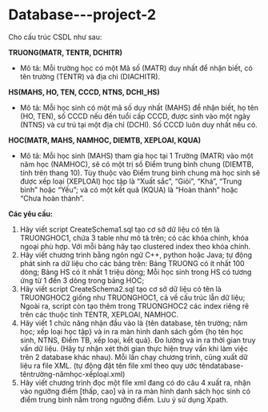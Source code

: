 # Database---project-2
Cho cấu trúc CSDL như sau:

**TRUONG(MATR, TENTR, DCHITR)**
+ Mô tả: Mỗi trường học có một Mã số (MATR) duy nhất để nhận biết, có tên trường (TENTR) và địa chỉ (DIACHITR).

**HS(MAHS, HO, TEN, CCCD, NTNS, DCHI_HS)**
+ Mô tả: Mỗi học sinh có một mã số duy nhất (MAHS) để nhận biết, họ tên (HO, TEN), số CCCD nếu đến tuổi cấp CCCD, được sinh vào một ngày (NTNS) và cư trú tại một địa chỉ (DCHI). Số CCCD luôn duy nhất nếu có. 

**HOC(MATR, MAHS, NAMHOC, DIEMTB, XEPLOAI, KQUA)**
- Mô tả: Mỗi học sinh (MAHS) tham gia học tại 1 Trường (MATR) vào một năm học (NAMHOC), sẽ có một trị số Điểm trung bình chung (DIEMTB, tính trên thang 10). Tùy thuộc vào Điểm trung bình chung mà học sinh sẽ được xếp loại (XEPLOAI) học tập là “Xuất sắc”, “Giỏi”, “Khá”, “Trung bình” hoặc “Yếu”; và có một kết quả (KQUA) là “Hoàn thành” hoặc “Chưa hoàn thành”.

**Các yêu cầu:**
1)	Hãy viết script CreateSchema1.sql tạo cơ sở dữ liệu có tên là TRUONGHOC1, chứa 3 table như mô tả trên; có các khóa chính, khóa ngoại phù hợp. Với mỗi bảng hãy tạo clustered index theo khóa chính.
2)	Hãy viết chương trình bằng ngôn ngữ C++, python hoặc Java; tự động phát sinh ra dữ liệu cho các bảng trên: Bảng TRUONG có ít nhất 100 dòng; Bảng HS có ít nhất 1 triệu dòng; Mỗi học sinh trong HS có tương ứng từ 1 đến 3 dòng trong bảng HOC;
3)	Hãy viết script CreateSchema2.sql tạo cơ sở dữ liệu có tên là TRUONGHOC2 giống như TRUONGHOC1, cả về cấu trúc lẫn dữ liệu; Ngoài ra, script còn tạo thêm trong TRUONGHOC2 các index riêng rẽ trên các thuộc tính TENTR, XEPLOAI, NAMHOC. 
4)	Hãy viết 1 chức năng nhận đầu vào là {tên database, tên trường; năm học; xếp loại học tập} và in ra màn hình danh sách gồm {họ tên học sinh, NTNS, Điểm TB, xếp loại, kết quả}. Đo lường và in ra thời gian truy vấn dữ liệu. (Hãy tự nhận xét thời gian thực hiện truy vấn khi làm việc trên 2 database khác nhau). Mỗi lần chạy chương trình, cũng xuất dữ liệu ra file XML. (tự động đặt tên file xml theo quy ước têndatabase-têntrường-nămhọc-xếploại.xml)
5)	Hãy viết chương trình đọc một file xml đang có do câu 4 xuất ra, nhận vào ngưỡng điểm [thấp, cao] và in ra màn hình danh sách học sinh có điểm trung bình nằm trong ngưỡng điểm. Lưu ý sử dụng Xpath.
